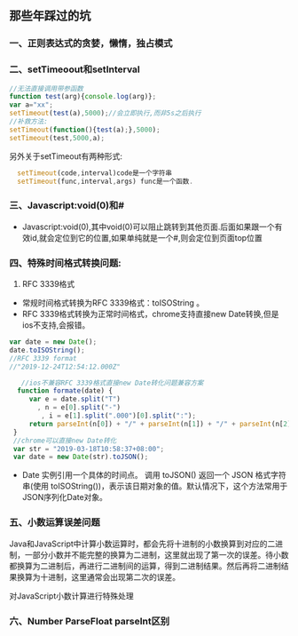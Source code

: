 ## 那些年踩过的坑

     
### 一、正则表达式的贪婪，懒惰，独占模式


### 二、setTimeoout和setInterval
```javascript
//无法直接调用带参函数
function test(arg){console.log(arg)};
var a="xx";
setTimeout(test(a),5000);//会立即执行,而非5s之后执行
//补救方法:
setTimeout(function(){test(a);},5000);
setTimeout(test,5000,a);
```
另外关于setTimeout有两种形式:

```javascript
  setTimeout(code,interval)code是一个字符串
  setTimeout(func,interval,args) func是一个函数.
```

### 三、Javascript:void(0)和#
* Javascript:void(0),其中void(0)可以阻止跳转到其他页面.后面如果跟一个有效id,就会定位到它的位置,如果单纯就是一个#,则会定位到页面top位置


### 四、特殊时间格式转换问题:
1. RFC 3339格式

* 常规时间格式转换为RFC 3339格式：toISOString  。
* RFC 3339格式转换为正常时间格式，chrome支持直接new Date转换,但是ios不支持,会报错。

```javascript
var date = new Date();
date.toISOString();
//RFC 3339 format
//"2019-12-24T12:54:12.000Z"
```

```javascript
   //ios不兼容RFC 3339格式直接new Date转化问题兼容方案
  function formate(date) {
     var e = date.split("T")
       , n = e[0].split("-")
        , i = e[1].split(".000")[0].split(":");
     return parseInt(n[0]) + "/" + parseInt(n[1]) + "/" + parseInt(n[2]) + " " + parseInt(i[0]) + ":" + parseInt(i[1]) + ":" + parseInt(i[2])
 }
 //chrome可以直接new Date转化
 var str = "2019-03-18T10:58:37+08:00";
 var date = new Date(str).toJSON();
```
* Date 实例引用一个具体的时间点。 调用 toJSON() 返回一个 JSON 格式字符串(使用 toISOString())，表示该日期对象的值。默认情况下，这个方法常用于 JSON序列化Date对象。




### 五、小数运算误差问题
Java和JavaScript中计算小数运算时，都会先将十进制的小数换算到对应的二进制，一部分小数并不能完整的换算为二进制，这里就出现了第一次的误差。待小数都换算为二进制后，再进行二进制间的运算，得到二进制结果。然后再将二进制结果换算为十进制，这里通常会出现第二次的误差。

对JavaScript小数计算进行特殊处理

### 六、Number ParseFloat parseInt区别















	
